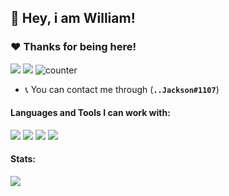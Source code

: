## :wave: Hey, i am William!

### :heart:️ Thanks for being here!
[<img src="https://img.shields.io/discord/865319695850405888?color=5865F2&style=for-the-badge&label=Discord" />](https://discord.gg/nNHH5apCwr)
[<img src="https://img.shields.io/badge/twitter-%231DA1F2.svg?&style=for-the-badge&logo=twitter&logoColor=white" />](https://twitter.com/_TheMaestroo_) 
![counter](https://komarev.com/ghpvc/?username=TheMaestro0&style=flat-square)
- :telephone_receiver: You can contact me through (**`..Jackson#1107`**)

#### Languages and Tools I can work with:
<a><img src="https://img.shields.io/badge/-Nodejs-43853?logo=Node.js&logoColor=white"></a>
<img src="https://img.shields.io/badge/-NPM-CB3837?logo=npm&logoColor=white">
<img src="https://img.shields.io/badge/-HTML5-E34F26?logo=html5&logoColor=white">
<img src="https://img.shields.io/badge/-MongoDB-13aa52?logo=mongodb&logoColor=white">

#### Stats:
<img src="https://github-readme-stats.vercel.app/api?username=JacksonWell&show_icons=true&hide_border=true&theme=algolia&icon_color=#ee6c4d">
